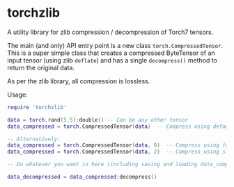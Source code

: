 torchzlib
=========

A utility library for zlib compression / decompression of Torch7 tensors.

The main (and only) API entry point is a new class ```torch.CompressedTensor```.  This is a super simple class that creates a compressed ByteTensor of an input tensor (using zlib ```deflate```) and has a single ```decompress()``` method to return the original data.

As per the zlib library, all compression is lossless.

Usage:

```lua
require 'torchzlib'

data = torch.rand(5,5):double() -- Can be any other tensor
data_compressed = torch.CompressedTensor(data)  -- Compress using default compression level (1)

-- Alternatively:
data_compressed = torch.CompressedTensor(data, 0)  -- Compress using fast compression (low compression ratio)
data_compressed = torch.CompressedTensor(data, 2)  -- Compress using slow compression (high compression ratio)

-- Do whatever you want in here (including saving and loading data_compressed to file)

data_decompressed = data_compressed:decompress()
```
